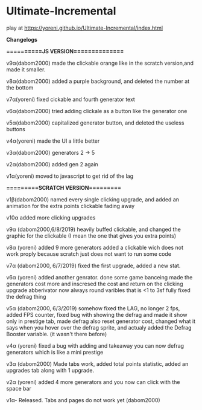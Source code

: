 # Ultimate-Incremental
play at https://yoreni.github.io/Ultimate-Incremental/index.html

**Changelogs**

**==========JS VERSION==============**

v9α(dabom2000) made the clickable orange like in the scratch version,and made it smaller.

v8α(dabom2000) added a purple background, and deleted the number at the bottom

v7α(yoreni) fixed cickable and fourth generator text

v6α(dabom2000) tried adding clickale as a button like the generator one

v5α(dabom2000) capitalized generator button, and deleted the useless buttons

v4α(yoreni) made the UI a little better

v3α(dabom2000) generators 2 -> 5

v2α(dabom2000) added gen 2 again

v1α(yoreni) moved to javascript to get rid of the lag

**=========SCRATCH VERSION=========**

v1β(dabom2000)
named every single clicking upgrade, and added an animation for the extra points clickable fading away

v10α
added more clicking upgrades

v9α (dabom2000,6/8/2019)
heavily buffed clickable, and changed the graphic for the clickable (I mean the one that gives you extra points)

v8α (yoreni)
added 9 more generators
added a clickable wich does not work proply because scratch just does not want to run some code

v7α (dabom2000, 6/7/2019)
fixed the first upgrade, added a new stat.

v6α (yoreni)
added another genrator. done some game banceing made the generators cost more and inscresed the cost and return on the clicking upgrade
abberivator now always round varibles that is <1 to 3sf
fully fixed the defrag thing

v5α (dabom2000, 6/3/2019)
somehow fixed the LAG, no longer 2 fps, added FPS counter, fixed bug with showing the defrag and made it show only in prestige tab, made defrag also reset generator cost, changed what it says when you hover over the defrag sprite, and actualy added the Defrag Booster variable. (it wasn't there before)

v4α (yoreni)
fixed a bug with adding and takeaway
you can now defrag generators which is like a mini prestige

v3α (dabom2000)
Made tabs work, added total points statistic, added an upgrades tab along with 1 upgrade.

v2α (yoreni)
added 4 more generators and you now can click with the space bar 

v1α- Released. Tabs and pages do not work yet (dabom2000)
